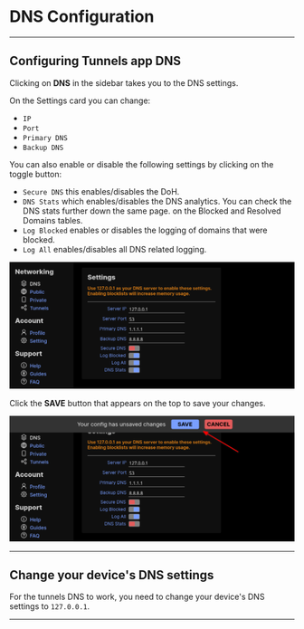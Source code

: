 # DNS Configuration

---

## Configuring **Tunnels** app DNS

Clicking on **DNS** in the sidebar takes you to the DNS settings.  

On the Settings card you can change:  
- `IP`
- `Port`
- `Primary DNS`
- `Backup DNS`

You can also enable or disable the following settings by clicking on the toggle button:
- `Secure DNS` this enables/disables the DoH.
- `DNS Stats` which enables/disables the DNS analytics. You can check the DNS stats further down the same page.
on the Blocked and Resolved Domains tables.
- `Log Blocked` enables or disables the logging of domains that were blocked.
- `Log All` enables/disables all DNS related logging.

![DNS Settings](https://raw.githubusercontent.com/tunnels-is/media/master/v3/guides/dns/dns-configuration-0.png)

Click the **SAVE** button that appears on the top to save your changes.

![Don't forget to save](https://raw.githubusercontent.com/tunnels-is/media/master/v3/guides/dns/dns-configuration-1.png)

---

## Change your device's DNS settings

For the tunnels DNS to work, you need to change your device's DNS settings to `127.0.0.1`.

---
